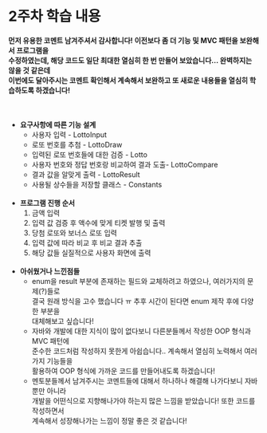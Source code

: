 # 2주차 학습 내용
<h4>먼저 유용한 코멘트 남겨주셔서 감사합니다! 이전보다 좀 더 기능 및 MVC 패턴을 보완해서 프로그램을<br>
수정하였는데, 해당 코드도 일단 최대한 열심히 한 번 만들어 보았습니다... 완벽하지는 않을 것 같은데<br>
이번에도 달아주시는 코멘트 확인해서 계속해서 보완하고 또 새로운 내용들을 열심히 학습하도록 하겠습니다!</h4><br>

- <strong>요구사항에 따른 기능 설계</strong>
    - 사용자 입력 - LottoInput
    - 로또 번호를 추첨 - LottoDraw
    - 입력된 로또 번호들에 대한 검증 - Lotto
    - 사용자 번호와 정답 번호랑 비교하여 결과 도출- LottoCompare
    - 결과 값을 알맞게 출력 - LottoResult
    - 사용될 상수들을 저장할 클래스 - Constants
<br><br>
- <strong>프로그램 진행 순서</strong>
    1. 금액 입력
    2. 입력 값 검증 후 액수에 맞게 티켓 발행 및 출력
    3. 당첨 로또와 보너스 로또 입력
    4. 입력 값에 따라 비교 후 비교 결과 추출
    5. 해당 값들 실질적으로 사용자 화면에 출력
<br><br>
- <strong>아쉬웠거나 느낀점들</strong>
    - enum을 result 부분에 존재하는 필드와 교체하려고 하였으나, 여러가지의 문제(?)들로<br>
    결국 원래 방식을 고수 했습니다 ㅠ 추후 시간이 된다면 enum 제작 후에 다양한 부분을<br>
    대체해보고 싶습니다!
    - 자바와 개발에 대한 지식이 많이 없다보니 다른분들께서 작성한 OOP 형식과 MVC 패턴에<br>
    준수한 코드처럼 작성하지 못한게 아쉽습니다.. 계속해서 열심히 노력해서 여러가지 기능들을<br>
    활용하여 OOP 형식에 가까운 코드를 만들어내도록 하겠습니다!<br>
    - 멘토분들께서 남겨주시는 코멘트들에 대해서 하나하나 해결해 나가다보니 자바뿐만 아니라<br>
    개발을 어떤식으로 지향해나가야 하는지 많은 느낌을 받았습니다! 또한 코드를 작성하면서<br>
    계속해서 성장해나가는 느낌이 정말 좋은 것 같습니다!